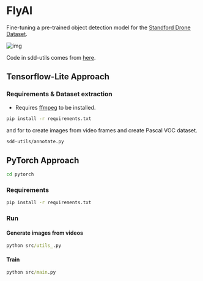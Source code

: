 # FlyAI

Fine-tuning a pre-trained object detection model for the [Standford Drone Dataset](https://www.kaggle.com/aryashah2k/stanford-drone-dataset).

![img](https://github.com/nicolaskolbenchlag/aerial-pedestrian-detection/images/bookstore_video0_10000.jpg)

Code in sdd-utils comes from [here](https://github.com/JosephKJ/SDD-Utils).

## Tensorflow-Lite Approach

### Requirements & Dataset extraction

- Requires [ffmpeg](https://ffmpeg.org/) to be installed.

```cmd
pip install -r requirements.txt
```

and for to create images from video frames and create Pascal VOC dataset.

```cmd
sdd-utils/annotate.py
```

## PyTorch Approach

```cmd
cd pytorch
```

### Requirements

```cmd
pip install -r requirements.txt
```

### Run

#### Generate images from videos

```cmd
python src/utils_.py
```

#### Train

```cmd
python src/main.py
```
